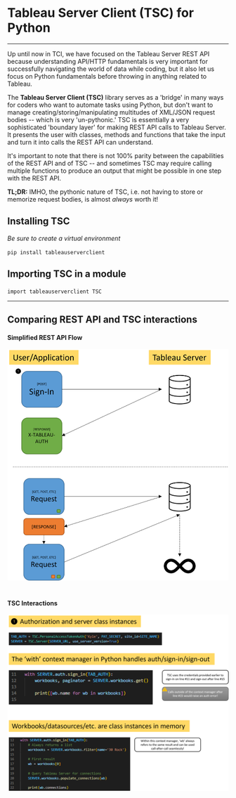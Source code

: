 # Tableau Server Client (TSC) for Python
---
Up until now in TCI, we have focused on the Tableau Server REST API because understanding API/HTTP fundamentals is very important for successfully navigating the world of data while coding, but it also let us focus on Python fundamentals before throwing in anything related to Tableau.

The **Tableau Server Client (TSC)** library serves as a 'bridge' in many ways for coders who want to automate tasks using Python, but don't want to manage creating/storing/manipulating multitudes of XML/JSON request bodies -- which is very 'un-pythonic.' TSC is essentially a very sophisticated 'boundary layer' for making REST API calls to Tableau Server. It presents the user with classes, methods and functions that take the input and turn it into calls the REST API can understand.

It's important to note that there is not 100% parity between the capabilities of the REST API and of TSC -- and sometimes TSC may require calling multiple functions to produce an output that might be possible in one step with the REST API. 

**TL;DR:** IMHO, the pythonic nature of TSC, i.e. not having to store or memorize request bodies, is almost *always* worth it!


## Installing TSC
*Be sure to create a virtual environment*

`
pip install tableauserverclient
`

## Importing TSC in a module

`
import tableauserverclient TSC
`

---

## Comparing REST API and TSC interactions
#### Simplified REST API Flow
![graphical representation of simplified tableau server rest api flow](rest_api.png)


#
#### TSC Interactions
![graphical representation of TSC authorization and content handling](tsc.png)
